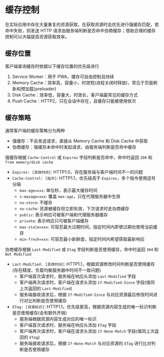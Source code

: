 # 缓存控制

在实际应用中存在大量重复的资源获取，在获取资源时会优先进行强缓存匹配，若命中失败，则发送 HTTP 请求由服务端判断是否命中协商缓存；借助合理的缓存控制可以大幅提高资源获取效率。

## 缓存位置

客户端查询缓存时依据以下缓存位置的优先级进行

1. Service Worker：用于 PWA，缓存可自由控制且持续
2. Memory Cache：效率高，容量小，时效短(进程关闭时释放)，常见于页面刷新和预加载(preloader)
3. Disk Cache：效率低，容量大，时效长，客户端最常见的缓存方式
4. Push Cache：HTTP2，只在会话中存在，且缓存只能被使用依次

## 缓存策略

通常客户端的缓存策略分为两种

- 强缓存：不会发送请求，直接从 Memory Cache 和 Disk Cache 中获取
- 协商缓存：强缓存未命中时发起请求，由服务端判断是否命中缓存

强缓存根据 `Cache-Control` 或 `Expires` 字段判断是否命中，命中时返回 `200` 和 `from memory/disk cache`

- `Expires: [具体时间]`: HTTP1.0，存在服务端与客户端时间不一的问题
- `Cache-Control: [指令]`: HTTP1.1，优先级高于 `Expires`，多个指令使用逗号分隔
  - `max-age=xxx`: 单位秒，表示最大缓存时间
  - `s-maxage=xxx`: 覆盖 `max-age`，只在代理服务器中生效
  - `no-store`: 不缓存
  - `no-cache`: 资源被缓存但立即失效，下次请求时走协商缓存
  - `public`: 表示响应可被客户端和代理服务器缓存
  - `private`: 表示响应只可被客户端缓存
  - `max-stale=xxx`: 可容忍最大过期时间，指定时间内即使过期也使用当前缓存
  - `min-fresh=xxx`: 可容忍最小新鲜度，指定时间内希望获取最新响应

协商缓存根据 `Last-Modified` 或 `Etag` 字段判断是否使用缓存，命中时返回 `304` 和 `Not Modified`

- `Last-Modified: [具体时间]`: HTTP1.1，根据资源修改时间判断是否使用缓存(存在精度、负载均衡服务器中时间不一致问题)
  - 客户端首次请求时，服务端在响应头添加 `Last-Modified` 字段
  - 客户端再次请求时，客户端在请求头添加 `If-Modified-Since` 字段(值同上次返回的 `Last-Modified`)
  - 服务端接收请求后，根据 `If-Modified-Since` 与对应资源最后修改时间进行对比判断是否使用缓存
- `ETag: [资源标识]`: HTTP1.1，优先级更高，根据资源内容生成的唯一标识判断是否使用缓存(会有额外开销)
  - 服务端根据资源内容生成对应的唯一标识
  - 客户端首次请求时，服务端在响应头添加 `ETag` 字段
  - 客户端再次请求时，客户端在请求头添加 `If-None-Match` 字段(值同上次返回的 `ETag`)
  - 服务端接收请求后，根据 `If-None-Match` 与对应资源的 `ETag` 进行比对判断是否使用缓存

